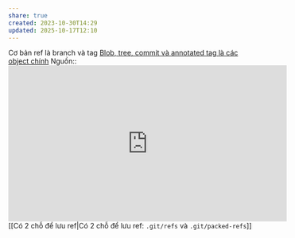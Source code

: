 ```yaml
---
share: true
created: 2023-10-30T14:29
updated: 2025-10-17T12:10
---
```

Cơ bản ref là branch và tag
[Blob, tree, commit và annotated tag là các object chính](../Blob,%20tree,%20commit%20v%C3%A0%20annotated%20tag%20l%C3%A0%20c%C3%A1c%20object%20ch%C3%ADnh.md)
Nguồn:: <iframe width="560" height="315" src="https://www.youtube.com/embed/52MFjdGH20o?si=qM_C80JcARgK2FuE&t=316" title="YouTube video player" frameborder="0" allow="accelerometer; autoplay; clipboard-write; encrypted-media; gyroscope; picture-in-picture; web-share" referrerpolicy="strict-origin-when-cross-origin" allowfullscreen></iframe>
[[Có 2 chỗ để lưu ref|Có 2 chỗ để lưu ref: `.git/refs` và `.git/packed-refs`]]